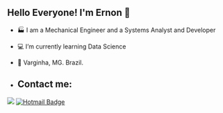## Hello Everyone! I'm Ernon 👋

- 🏭 I am a Mechanical Engineer and a Systems Analyst and Developer
- 💻 I’m currently learning Data Science
- 📍 Varginha, MG. Brazil.

- ## Contact me:
[<img src="https://img.shields.io/badge/linkedin-%230077B5.svg?&style=for-the-badge&logo=linkedin&logoColor=white" />](https://www.linkedin.com/in/ernonfilipe/)
[![Hotmail Badge](https://img.shields.io/badge/Gmail-D14836?style=for-the-badge&logo=gmail&logoColor=white&link=mailto:ernonfilipe@hotmail.com)](mailto:ernonfilipe@hotmail.com)
